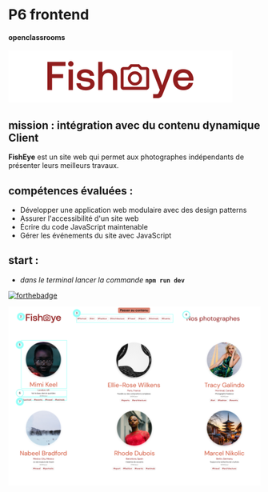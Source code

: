 # P6 frontend

#### openclassrooms

![Logo](./assets/logo.png)

## mission : intégration avec du contenu dynamique Client

**FishEye** est un site web qui permet aux photographes indépendants de présenter leurs meilleurs travaux.

## compétences évaluées :

- Développer une application web modulaire avec des design patterns
- Assurer l'accessibilité d'un site web
- Écrire du code JavaScript maintenable
- Gérer les événements du site avec JavaScript

## start :

- _dans le terminal lancer la commande_ **`npm run dev`**

[![forthebadge](https://forthebadge.com/images/badges/makes-people-smile.svg)](https://forthebadge.com)

![Logo](./assets/teaser.png)
